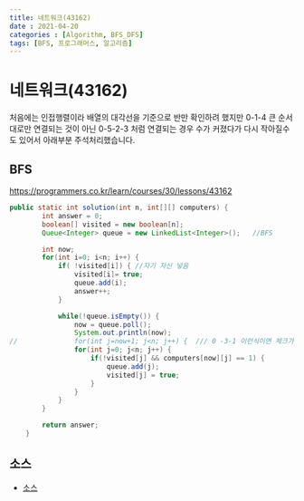 ```yaml
---
title: 네트워크(43162)
date : 2021-04-20
categories : [Algorithm, BFS_DFS]
tags: [BFS, 프로그래머스, 알고리즘]
---
```


# 네트워크(43162)
처음에는 인접행렬이라 배열의 대각선을 기준으로 반만 확인하려 했지만 0-1-4 큰 순서대로만 연결되는 것이 아닌 0-5-2-3 처럼 연결되는 경우 수가 커졌다가 다시 작아질수도 있어서 아래부분 주석처리했습니다.

## BFS
https://programmers.co.kr/learn/courses/30/lessons/43162


```java
public static int solution(int n, int[][] computers) {
        int answer = 0;
        boolean[] visited = new boolean[n];
        Queue<Integer> queue = new LinkedList<Integer>();	//BFS

        int now;
        for(int i=0; i<n; i++) {
			if( !visited[i]) { //자기 자신 넣음
				visited[i]= true;
				queue.add(i);
				answer++;
			}

			while(!queue.isEmpty()) {
				now = queue.poll();
				System.out.println(now);
//				for(int j=now+1; j<n; j++) {  /// 0 -3-1 이런식이면 체크가 안되서
				for(int j=0; j<n; j++) {
					if(!visited[j] && computers[now][j] == 1) {
						queue.add(j);
						visited[j] = true;
					}
				}
			}
        }

        return answer;
    }
```

## 소스
- [소스](https://github.com/hyunhyun/Hyun_Algorithm/blob/master/AlgoPractice/src/April/week2/Network.java)
